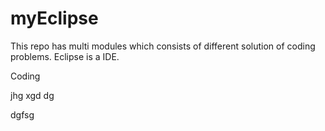 # myEclipse
This repo has multi modules which consists of different solution of coding problems.
Eclipse is a IDE.

Coding

jhg
xgd
dg

dgfsg
